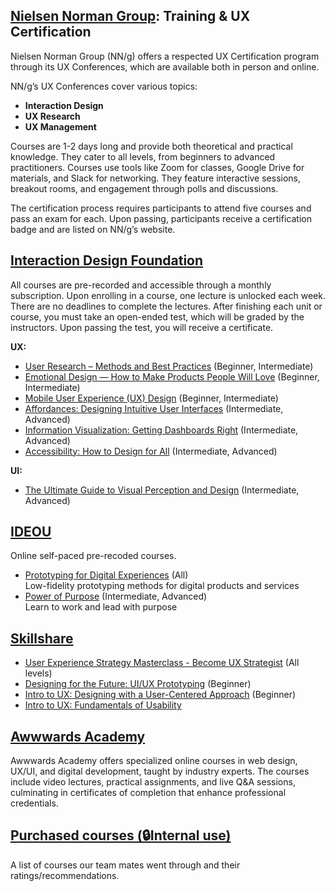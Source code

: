 ## [Nielsen Norman Group](https://www.nngroup.com/courses/): Training & UX Certification

Nielsen Norman Group (NN/g) offers a respected UX Certification program through its UX Conferences, which are available both in person and online.

NN/g’s UX Conferences cover various topics:

- **Interaction Design**
- **UX Research**
- **UX Management**

Courses are 1-2 days long and provide both theoretical and practical knowledge. They cater to all levels, from beginners to advanced practitioners. Courses use tools like Zoom for classes, Google Drive for materials, and Slack for networking. They feature interactive sessions, breakout rooms, and engagement through polls and discussions.

The certification process requires participants to attend five courses and pass an exam for each. Upon passing, participants receive a certification badge and are listed on NN/g’s website.

## [Interaction Design Foundation](https://www.interaction-design.org/) 

All courses are pre-recorded and accessible through a monthly subscription. Upon enrolling in a course, one lecture is unlocked each week. There are no deadlines to complete the lectures. After finishing each unit or course, you must take an open-ended test, which will be graded by the instructors. Upon passing the test, you will receive a certificate.

**UX:**

- [User Research – Methods and Best Practices](https://www.interaction-design.org/courses/user-research-methods-and-best-practices) (Beginner, Intermediate) 
- [Emotional Design — How to Make Products People Will Love](https://www.interaction-design.org/courses/emotional-design-how-to-make-products-people-will-love) (Beginner, Intermediate)
- [Mobile User Experience (UX) Design](https://www.interaction-design.org/courses/mobile-user-experience-design) (Beginner, Intermediate)
- [Affordances: Designing Intuitive User Interfaces](https://www.interaction-design.org/courses/affordances-designing-intuitive-user-interfaces) (Intermediate, Advanced) 
- [Information Visualization: Getting Dashboards Right](https://www.interaction-design.org/courses/information-visualization-getting-dashboards-right) (Intermediate, Advanced) 
- [Accessibility: How to Design for All](https://www.interaction-design.org/courses/accessibility-how-to-design-for-all) (Intermediate, Advanced)

**UI:**

- [The Ultimate Guide to Visual Perception and Design](https://www.interaction-design.org/courses/the-ultimate-guide-to-visual-perception-and-design) (Intermediate, Advanced)

## [IDEOU](https://www.ideou.com/collections/courses)
Online self-paced pre-recoded courses.

- [Prototyping for Digital Experiences](https://www.ideou.com/products/prototyping-for-digital-experiences) (All) <br>
Low-fidelity prototyping methods for digital products and services
- [Power of Purpose](https://www.ideou.com/products/power-of-purpose) (Intermediate, Advanced) <br>
Learn to work and lead with purpose

## [Skillshare](https://www.skillshare.com/home)

- [User Experience Strategy Masterclass - Become UX Strategist](https://www.skillshare.com/classes/User-Experience-Strategy-Masterclass-Become-UX-Strategist/225657341/projects?via=search-layout-grid) (All levels)
- [Designing for the Future: UI/UX Prototyping](https://www.skillshare.com/classes/Designing-for-the-Future-UIUX-Prototyping/915958036?via=search-layout-grid) (Beginner)
- [Intro to UX: Designing with a User-Centered Approach](https://www.skillshare.com/classes/Intro-to-UX-Designing-with-a-User-Centered-Approach/658216834) (Beginner)
- [Intro to UX: Fundamentals of Usability](https://www.skillshare.com/classes/Intro-to-UX-Fundamentals-of-Usability/538580770?via=browse-rating-ui-ux-design-layout-grid)

## [Awwwards Academy](https://www.awwwards.com/academy/)

Awwwards Academy offers specialized online courses in web design, UX/UI, and digital development, taught by industry experts. The courses include video lectures, practical assignments, and live Q&A sessions, culminating in certificates of completion that enhance professional credentials. 

## [Purchased courses (🔒Internal use)](https://app.productive.io/1-infinum/pages/83124)

A list of courses our team mates went through and their ratings/recommendations.
